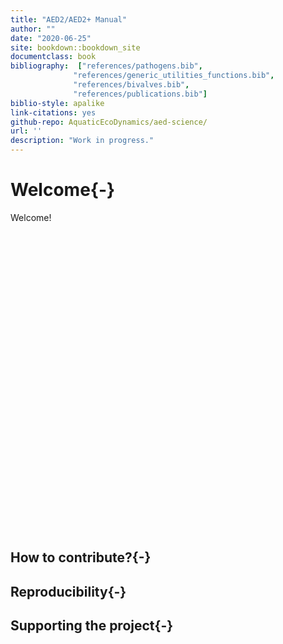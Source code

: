 ```yaml
---
title: "AED2/AED2+ Manual"
author: ""
date: "2020-06-25"
site: bookdown::bookdown_site
documentclass: book
bibliography:  ["references/pathogens.bib",
              "references/generic_utilities_functions.bib",
              "references/bivalves.bib",
              "references/publications.bib"]
biblio-style: apalike
link-citations: yes
github-repo: AquaticEcoDynamics/aed-science/
url: ''
description: "Work in progress."
---
```


# Welcome{-}

Welcome!
<br>
<center>
<!--html_preserve--><div id="htmlwidget-f50ecdefebe994564831" style="width:672px;height:480px;" class="leaflet html-widget"></div>
<script type="application/json" data-for="htmlwidget-f50ecdefebe994564831">{"x":{"options":{"crs":{"crsClass":"L.CRS.EPSG3857","code":null,"proj4def":null,"projectedBounds":null,"options":{}}},"setView":[[-32.835,116.037],10,[]],"calls":[{"method":"addTiles","args":["//{s}.tile.openstreetmap.org/{z}/{x}/{y}.png",null,null,{"minZoom":0,"maxZoom":18,"tileSize":256,"subdomains":"abc","errorTileUrl":"","tms":false,"noWrap":false,"zoomOffset":0,"zoomReverse":false,"opacity":1,"zIndex":1,"detectRetina":false,"attribution":"&copy; <a href=\"http://openstreetmap.org\">OpenStreetMap<\/a> contributors, <a href=\"http://creativecommons.org/licenses/by-sa/2.0/\">CC-BY-SA<\/a>"}]},{"method":"addMarkers","args":[-32.835,116.037,null,null,null,{"interactive":true,"draggable":false,"keyboard":true,"title":"","alt":"","zIndexOffset":0,"opacity":1,"riseOnHover":false,"riseOffset":250},"",null,null,null,null,{"interactive":false,"permanent":false,"direction":"auto","opacity":1,"offset":[0,0],"textsize":"10px","textOnly":false,"className":"","sticky":true},null]}],"limits":{"lat":[-32.835,-32.835],"lng":[116.037,116.037]}},"evals":[],"jsHooks":[]}</script><!--/html_preserve-->
</center>

## How to contribute?{-}

## Reproducibility{-}

## Supporting the project{-}
